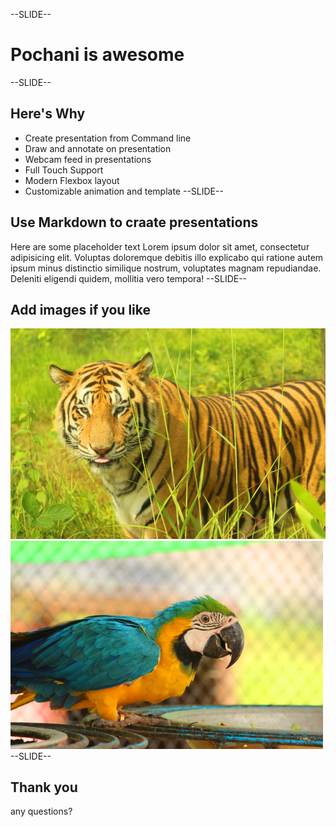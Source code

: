 --SLIDE--
# Pochani is awesome
--SLIDE--
## Here's Why
* Create presentation from Command line
* Draw and annotate on presentation
* Webcam feed in presentations
* Full Touch Support
* Modern Flexbox layout
* Customizable animation and template
--SLIDE--
## Use Markdown to craate presentations
Here are some placeholder text
Lorem ipsum dolor sit amet, consectetur adipisicing elit. Voluptas doloremque debitis illo explicabo qui ratione autem ipsum minus distinctio similique nostrum, voluptates magnam repudiandae. Deleniti eligendi quidem, mollitia vero tempora!
--SLIDE--
## Add images if you like
![tiger](img/tiger.jpg)
![macaw](img/macaw.jpg)
--SLIDE--
## Thank you
any questions?